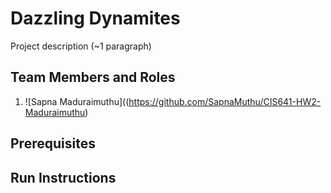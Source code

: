 # Dazzling Dynamites


Project description (~1 paragraph)

## Team Members and Roles
1. ![Sapna Maduraimuthu]((https://github.com/SapnaMuthu/CIS641-HW2-Maduraimuthu)


## Prerequisites

## Run Instructions
